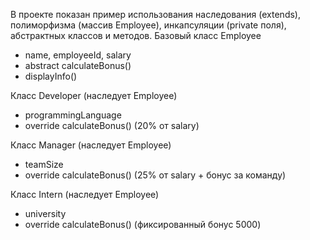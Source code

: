 В проекте показан пример использования наследования (extends), полиморфизма (массив Employee), инкапсуляции (private поля), абстрактных классов и методов.
Базовый класс Employee
- name, employeeId, salary
- abstract calculateBonus()
- displayInfo()

Класс Developer (наследует Employee)
- programmingLanguage
- override calculateBonus() (20% от salary)

Класс Manager (наследует Employee)
 - teamSize
 - override calculateBonus() (25% от salary + бонус за команду)

Класс Intern (наследует Employee)
- university
- override calculateBonus() (фиксированный бонус 5000)

